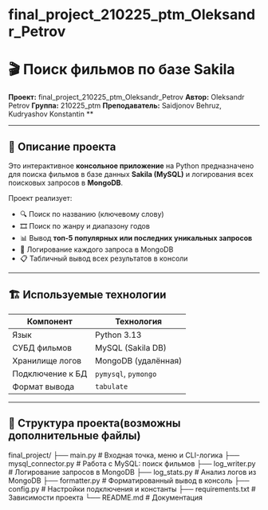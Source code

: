 # final_project_210225_ptm_Oleksandr_Petrov
# 🎬 Поиск фильмов по базе Sakila

**Проект:** final_project_210225_ptm_Oleksandr_Petrov
**Автор:** Oleksandr Petrov
**Группа:** 210225_ptm
**Преподаватель:** Saidjonov Behruz, Kudryashov Konstantin **

---

## 📌 Описание проекта

Это интерактивное **консольное приложение** на Python предназначено для поиска фильмов в базе данных **Sakila (MySQL)**
и логирования всех поисковых запросов в **MongoDB**.

Проект реализует:

- 🔍 Поиск по названию (ключевому слову)
- 🎞 Поиск по жанру и диапазону годов
- 📊 Вывод **топ-5 популярных или последних уникальных запросов**
- 🧾 Логирование каждого запроса в MongoDB
- 📋 Табличный вывод всех результатов в консоли

---

## 🏗 Используемые технологии

| Компонент        | Технология                         |
|------------------|------------------------------------|
| Язык             | Python 3.13                        |
| СУБД фильмов     | MySQL (Sakila DB)                  |
| Хранилище логов  | MongoDB (удалённая)                |
| Подключение к БД | `pymysql`, `pymongo`               |
| Формат вывода    | `tabulate`                         |

---

## 📁 Структура проекта(возможны дополнительные файлы)


final_project/
├── main.py                     # Входная точка, меню и CLI-логика
├── mysql_connector.py          # Работа с MySQL: поиск фильмов
├── log_writer.py               # Логирование запросов в MongoDB
├── log_stats.py                # Анализ логов из MongoDB
├── formatter.py                # Форматированный вывод в консоль
├── config.py                   # Настройки подключения и константы
├── requirements.txt            # Зависимости проекта
└── README.md                   # Документация 
